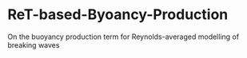 # ReT-based-Byoancy-Production
On the buoyancy production term for Reynolds-averaged modelling of breaking waves
